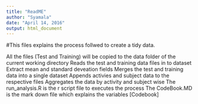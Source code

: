 ```yaml
---
title: "ReadME"
author: "Syamala"
date: "April 14, 2016"
output: html_document
---
```



#This files explains the process follwed to create a tidy data.

All the files (Test and Training) will be copied to the data folder of the current working directory
Reads the test and training data files in to dataset
Extract mean and standard deveation fields
Merges the test and training data into a single dataset
Appends activies and subject data to the respective files
Aggregates the data by activity and subject wise
The run_analysis.R is the r script file to executes the process
The CodeBook.MD is the mark down file which explains the variables [Codebook] 



